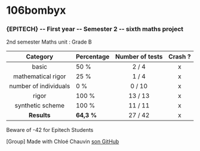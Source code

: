 # 106bombyx
### {EPITECH} -- First year -- Semester 2 -- sixth maths project

2nd semester Maths unit : Grade B

|        Category       | Percentage | Number of tests | Crash ? |
|:---------------------:|------------|:---------------:|:-------:|
|         basic         |    50 %    |      2 / 4      |    x    |
|   mathematical rigor  |    25 %    |      1 / 4      |    x    |
| number of individuals |     0 %    |      0 / 10     |    x    |
|         rigor         |    100 %   |     13 / 13     |    x    |
|    synthetic scheme   |    100 %   |     11 / 11     |    x    |
|      **Results**      | **64,3 %** |     27 / 42     |    x    |
  
Beware of -42 for Epitech Students

[Group] Made with Chloé Chauvin [son GitHub](https://github.com/Nekory23)